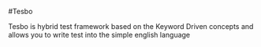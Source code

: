 #Tesbo

Tesbo is hybrid test framework based on the Keyword Driven concepts and allows you to write test into the simple english language

